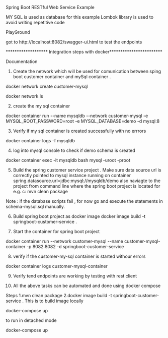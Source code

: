 Spring Boot RESTful Web Service Example

MY SQL is used as database for this example
Lombok library is used to avoid writing repetitive code

PlayGround

got to http://localhost:8082/swagger-ui.html to test the endpoints

******************* Integration steps with docker************************

Documentation

1. Create the network which will be used for comunication between sping boot customer container and mySql container .

docker network create customer-mysql 

docker network ls

2. create the my sql container

docker container run --name mysqldb --network customer-mysql -e MYSQL_ROOT_PASSWORD=root -e MYSQL_DATABASE=demo -d mysql:8

3. Verify if my sql container is created successfully with no errrors

docker container logs -f mysqldb

4. log into mysql console to check if demo schema is created

docker container exec -it mysqldb bash
mysql -uroot -proot

5. Build the spring customer service project . Make sure data source url is correctly pointed to mysql instance running on container  spring.datasource.url=jdbc:mysql://mysqldb/demo
also naviagte to the project from command line where the spring boot project is located
for e.g. c:
mvn clean package 

Note : if the database scripts fail , for now go and execute the statements in schema-mysql.sql manually.

6. Build spring boot project as docker image
docker image build -t springboot-customer-service .

7. Start the container for spring boot project

docker container run --network customer-mysql  --name customer-mysql-container -p 8082:8082 -d springboot-customer-service

8. verify if the customer-my-sql container is started withour errors

docker container logs  customer-mysql-container

9. Verify tend endpoints are working by testing with rest client


10. All the above tasks can be automated and done  using docker compose

Steps
1.mvn clean package 
2.docker image build -t springboot-customer-service .  This is to build image locally

docker-compose up

to run in detached mode

docker-compose up
